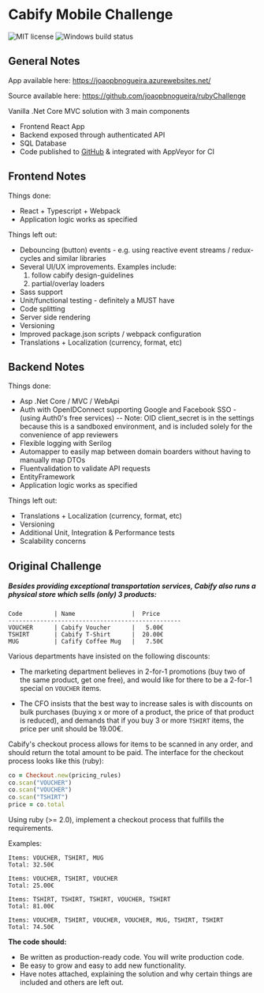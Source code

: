 
# Cabify Mobile Challenge

![MIT license](http://img.shields.io/badge/license-MIT-brightgreen.svg) ![Windows build status](https://ci.appveyor.com/api/projects/status/0cphy1ydaplprp1o/branch/master?svg=true)

## General Notes

App available here: https://joaopbnogueira.azurewebsites.net/

Source available here: https://github.com/joaopbnogueira/rubyChallenge

Vanilla .Net Core MVC solution with 3 main components
 - Frontend React App
 - Backend exposed through authenticated API
 - SQL Database
 - Code published to [GitHub](https://github.com/joaopbnogueira/rubyChallenge) & integrated with AppVeyor for CI

## Frontend Notes
Things done:
 - React + Typescript + Webpack
 - Application logic works as specified

Things left out:
 - Debouncing (button) events - e.g. using reactive event streams /
   redux-cycles and similar libraries
 - Several UI/UX improvements. Examples include:
	  1) follow cabify design-guidelines
	  2) partial/overlay loaders
 - Sass support
 - Unit/functional testing - definitely a MUST have
 - Code splitting
 - Server side rendering
 - Versioning
 - Improved package.json scripts / webpack configuration
- Translations + Localization (currency, format, etc)

## Backend Notes
Things done:
 - Asp .Net Core / MVC / WebApi
 - Auth with OpenIDConnect supporting Google and Facebook SSO - (using Auth0's free services)
 -- Note: OID client_secret is in the settings because this is a sandboxed environment, and is included solely for the convenience of app reviewers
 - Flexible logging with Serilog
 - Automapper to easily map between domain boarders without having to manually map DTOs
 - Fluentvalidation to validate API requests
- EntityFramework
- Application logic works as specified

Things left out:
- Translations + Localization (currency, format, etc)
- Versioning
- Additional Unit, Integration & Performance tests
- Scalability concerns 

## Original Challenge
##### Besides providing exceptional transportation services, Cabify also runs a physical store which sells (only) 3 products:

``` 
Code         | Name                |  Price
-------------------------------------------------
VOUCHER      | Cabify Voucher      |   5.00€
TSHIRT       | Cabify T-Shirt      |  20.00€
MUG          | Cafify Coffee Mug   |   7.50€
```

Various departments have insisted on the following discounts:

 * The marketing department believes in 2-for-1 promotions (buy two of the same product, get one free), and would like for there to be a 2-for-1 special on `VOUCHER` items.

 * The CFO insists that the best way to increase sales is with discounts on bulk purchases (buying x or more of a product, the price of that product is reduced), and demands that if you buy 3 or more `TSHIRT` items, the price per unit should be 19.00€.

Cabify's checkout process allows for items to be scanned in any order, and should return the total amount to be paid. The interface for the checkout process looks like this (ruby):

```ruby
co = Checkout.new(pricing_rules)
co.scan("VOUCHER")
co.scan("VOUCHER")
co.scan("TSHIRT")
price = co.total
```

Using ruby (>= 2.0), implement a checkout process that fulfills the requirements.

Examples:

    Items: VOUCHER, TSHIRT, MUG
    Total: 32.50€

    Items: VOUCHER, TSHIRT, VOUCHER
    Total: 25.00€

    Items: TSHIRT, TSHIRT, TSHIRT, VOUCHER, TSHIRT
    Total: 81.00€

    Items: VOUCHER, TSHIRT, VOUCHER, VOUCHER, MUG, TSHIRT, TSHIRT
    Total: 74.50€

**The code should:**
- Be written as production-ready code. You will write production code.
- Be easy to grow and easy to add new functionality.
- Have notes attached, explaining the solution and why certain things are included and others are left out.
